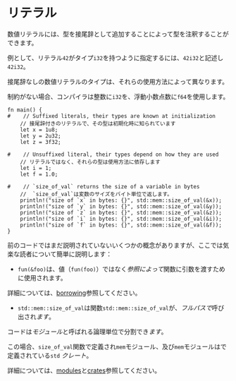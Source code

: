 # <!--Literals--> リテラル

<!--Numeric literals can be type annotated by adding the type as a suffix.-->
数値リテラルには、型を接尾辞として追加することによって型を注釈することができます。
<!--As an example, to specify that the literal `42` should have the type `i32`, write `42i32`.-->
例として、リテラル`42`がタイプ`i32`を持つように指定するには、`42i32`と記述し`42i32`。

<!--The type of unsuffixed numeric literals will depend on how they are used.-->
接尾辞なしの数値リテラルのタイプは、それらの使用方法によって異なります。
<!--If no constraint exists, the compiler will use `i32` for integers, and `f64` for floating-point numbers.-->
制約がない場合、コンパイラは整数に`i32`を、浮動小数点数に`f64`を使用します。

```rust,editable
fn main() {
#    // Suffixed literals, their types are known at initialization
    // 接尾辞付きのリテラルで、その型は初期化時に知られています
    let x = 1u8;
    let y = 2u32;
    let z = 3f32;

#    // Unsuffixed literal, their types depend on how they are used
    // リテラルではなく、それらの型は使用方法に依存します
    let i = 1;
    let f = 1.0;

#    // `size_of_val` returns the size of a variable in bytes
    //  `size_of_val`は変数のサイズをバイト単位で返します。
    println!("size of `x` in bytes: {}", std::mem::size_of_val(&x));
    println!("size of `y` in bytes: {}", std::mem::size_of_val(&y));
    println!("size of `z` in bytes: {}", std::mem::size_of_val(&z));
    println!("size of `i` in bytes: {}", std::mem::size_of_val(&i));
    println!("size of `f` in bytes: {}", std::mem::size_of_val(&f));
}
```

<!--There are some concepts used in the previous code that haven't been explained yet, here's a brief explanation for the impatient readers:-->
前のコードではまだ説明されていないいくつかの概念がありますが、ここでは気楽な読者について簡単に説明します：

* <!--`fun(&foo)` is used to pass an argument to a function *by reference*, rather than by value (`fun(foo)`).-->
   `fun(&foo)`は、値（`fun(foo)`）ではなく*参照によって*関数に引数を渡すために使用されます。
<!--For more details see [borrowing][borrow].-->
   詳細については、[borrowing][borrow]参照してください。
* <!--`std::mem::size_of_val` is a function, but called with its *full path*.-->
   `std::mem::size_of_val`は関数`std::mem::size_of_val`が、*フルパスで*呼び出され*ます*。
<!--Code can be split in logical units called *modules*.-->
   コードは*モジュール*と呼ばれる論理単位で分割でき*ます*。
<!--In this case, the `size_of_val` function is defined in the `mem` module, and the `mem` module is defined in the `std` *crate*.-->
   この場合、`size_of_val`関数で定義され`mem`モジュール、及び`mem`モジュールはで定義されている`std` *クレート*。
<!--For more details, see [modules][mod] and [crates][crate].-->
   詳細については、[modules][mod]と[crates][crate]参照してください。

<!--[borrow]: scope/borrow.html
 [mod]: mod.html
 [crate]: crates.html
-->
[mod]: mod.html
 [crate]: crates.html
 [borrow]: scope/borrow.html

